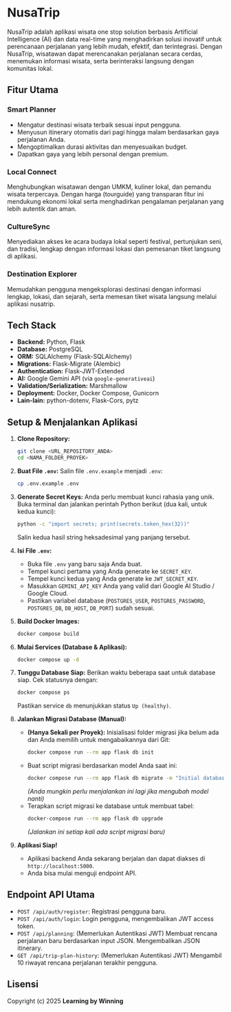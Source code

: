# NusaTrip

NusaTrip adalah aplikasi wisata one stop solution berbasis Artificial Intelligence (AI) dan data real-time yang menghadirkan solusi inovatif untuk perencanaan perjalanan yang lebih mudah, efektif, dan terintegrasi. Dengan NusaTrip, wisatawan dapat merencanakan perjalanan secara cerdas, menemukan informasi wisata, serta berinteraksi langsung dengan komunitas lokal.

## Fitur Utama

### Smart Planner
* Mengatur destinasi wisata terbaik sesuai input pengguna.
* Menyusun itinerary otomatis dari pagi hingga malam berdasarkan gaya perjalanan Anda.
* Mengoptimalkan durasi aktivitas dan menyesuaikan budget.
* Dapatkan gaya yang lebih personal dengan premium.

### Local Connect
Menghubungkan wisatawan dengan UMKM, kuliner lokal, dan pemandu wisata terpercaya. Dengan harga (tourguide) yang transparan fitur ini mendukung ekonomi lokal serta menghadirkan pengalaman perjalanan yang lebih autentik dan aman.

### CultureSync
Menyediakan akses ke acara budaya lokal seperti festival, pertunjukan seni, dan tradisi, lengkap dengan informasi lokasi dan pemesanan tiket langsung di aplikasi.

### Destination Explorer
Memudahkan pengguna mengeksplorasi destinasi dengan informasi lengkap, lokasi, dan sejarah, serta memesan tiket wisata langsung melalui aplikasi nusatrip.

## Tech Stack

* **Backend:** Python, Flask
* **Database:** PostgreSQL
* **ORM:** SQLAlchemy (Flask-SQLAlchemy)
* **Migrations:** Flask-Migrate (Alembic)
* **Authentication:** Flask-JWT-Extended
* **AI:** Google Gemini API (via `google-generativeai`)
* **Validation/Serialization:** Marshmallow
* **Deployment:** Docker, Docker Compose, Gunicorn
* **Lain-lain:** python-dotenv, Flask-Cors, pytz


## Setup & Menjalankan Aplikasi

1.  **Clone Repository:**
    ```bash
    git clone <URL_REPOSITORY_ANDA>
    cd <NAMA_FOLDER_PROYEK>
    ```

2.  **Buat File `.env`:**
    Salin file `.env.example` menjadi `.env`:
    ```bash
    cp .env.example .env
    ```

3.  **Generate Secret Keys:** Anda perlu membuat kunci rahasia yang unik. Buka terminal dan jalankan perintah Python berikut (dua kali, untuk kedua kunci):
    ```bash
    python -c "import secrets; print(secrets.token_hex(32))"
    ```
    Salin kedua hasil string heksadesimal yang panjang tersebut.

4.  **Isi File `.env`:**
    * Buka file `.env` yang baru saja Anda buat.
    * Tempel kunci pertama yang Anda generate ke `SECRET_KEY`.
    * Tempel kunci kedua yang Anda generate ke `JWT_SECRET_KEY`.
    * Masukkan `GEMINI_API_KEY` Anda yang valid dari Google AI Studio / Google Cloud.
    * Pastikan variabel database (`POSTGRES_USER`, `POSTGRES_PASSWORD`, `POSTGRES_DB`, `DB_HOST`, `DB_PORT`) sudah sesuai.

5.  **Build Docker Images:**
    ```bash
    docker compose build
    ```

6.  **Mulai Services (Database & Aplikasi):**
    ```bash
    docker compose up -d
    ```

7.  **Tunggu Database Siap:** Berikan waktu beberapa saat untuk database siap. Cek statusnya dengan:
    ```bash
    docker compose ps
    ```
    Pastikan service `db` menunjukkan status `Up (healthy)`.

8.  **Jalankan Migrasi Database (Manual):**
    * **(Hanya Sekali per Proyek):** Inisialisasi folder migrasi jika belum ada dan Anda memilih untuk mengabaikannya dari Git:
        ```bash
        docker compose run --rm app flask db init
        ```
    * Buat script migrasi berdasarkan model Anda saat ini:
        ```bash
        docker compose run --rm app flask db migrate -m "Initial database schema"
        ```
        *(Anda mungkin perlu menjalankan ini lagi jika mengubah model nanti)*
    * Terapkan script migrasi ke database untuk membuat tabel:
        ```bash
        docker-compose run --rm app flask db upgrade
        ```
        *(Jalankan ini setiap kali ada script migrasi baru)*

9.  **Aplikasi Siap!**
    * Aplikasi backend Anda sekarang berjalan dan dapat diakses di `http://localhost:5000`.
    * Anda bisa mulai menguji endpoint API.

## Endpoint API Utama

* `POST /api/auth/register`: Registrasi pengguna baru.
* `POST /api/auth/login`: Login pengguna, mengembalikan JWT access token.
* `POST /api/planning`: (Memerlukan Autentikasi JWT) Membuat rencana perjalanan baru berdasarkan input JSON. Mengembalikan JSON itinerary.
* `GET /api/trip-plan-history`: (Memerlukan Autentikasi JWT) Mengambil 10 riwayat rencana perjalanan terakhir pengguna.

## Lisensi

Copyright (c) 2025 **Learning by Winning**